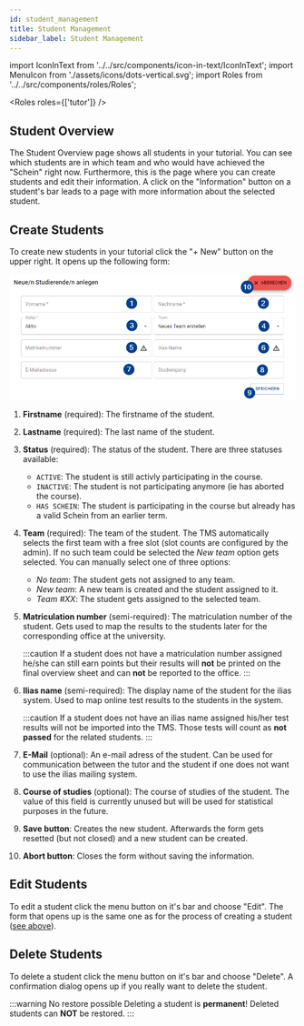 ```yaml
---
id: student_management
title: Student Management
sidebar_label: Student Management
---
```


import IconInText from '../../src/components/icon-in-text/IconInText';
import MenuIcon from './assets/icons/dots-vertical.svg';
import Roles from '../../src/components/roles/Roles';

<Roles roles={['tutor']} />

## Student Overview

The Student Overview page shows all students in your tutorial.
You can see which students are in which team and who would have achieved the "Schein" right now.
Furthermore, this is the page where you can create students and edit their information.
A click on the "Information" button on a student's bar leads to a page with more information about the selected student.

## Create Students

To create new students in your tutorial click the "+ New" button on the upper right. It opens up the following form:

![Form to create/edit students](./assets/student_form.png)

1.  **Firstname** (required): The firstname of the student.

1.  **Lastname** (required): The last name of the student.

1.  **Status** (required): The status of the student. There are three statuses available:

    - `ACTIVE`: The student is still activly participating in the course.
    - `INACTIVE`: The student is not participating anymore (ie has aborted the course).
    - `HAS SCHEIN`: The student is participating in the course but already has a valid Schein from an earlier term.

1.  **Team** (required): The team of the student.
    The TMS automatically selects the first team with a free slot (slot counts are configured by the admin). If no such team could be selected the _New team_ option gets selected.
    You can manually select one of three options:

    - _No team_: The student gets not assigned to any team.
    - _New team_: A new team is created and the student assigned to it.
    - _Team #XX_: The student gets assigned to the selected team.

1.  **Matriculation number** (semi-required): The matriculation number of the student. Gets used to map the results to the students later for the corresponding office at the university.

    :::caution
    If a student does not have a matriculation number assigned he/she can still earn points but their results will **not** be printed on the final overview sheet and can **not** be reported to the office.
    :::

1.  **Ilias name** (semi-required): The display name of the student for the ilias system. Used to map online test results to the students in the system.

    :::caution
    If a student does not have an ilias name assigned his/her test results will not be imported into the TMS. Those tests will count as **not passed** for the related students.
    :::

1.  **E-Mail** (optional): An e-mail adress of the student. Can be used for communication between the tutor and the student if one does not want to use the ilias mailing system.

1.  **Course of studies** (optional): The course of studies of the student. The value of this field is currently unused but will be used for statistical purposes in the future.

1.  **Save button**: Creates the new student. Afterwards the form gets resetted (but not closed) and a new student can be created.

1.  **Abort button**: Closes the form without saving the information.

## Edit Students

To edit a student click the menu button <IconInText icon={MenuIcon} /> on it's bar and choose "Edit". The form that opens up is the same one as for the process of creating a student ([see above](#create-students)).

## Delete Students

To delete a student click the menu button <IconInText icon={MenuIcon} /> on it's bar and choose "Delete". A confirmation dialog opens up if you really want to delete the student.

:::warning No restore possible
Deleting a student is **permanent**! Deleted students can **NOT** be restored.
:::
